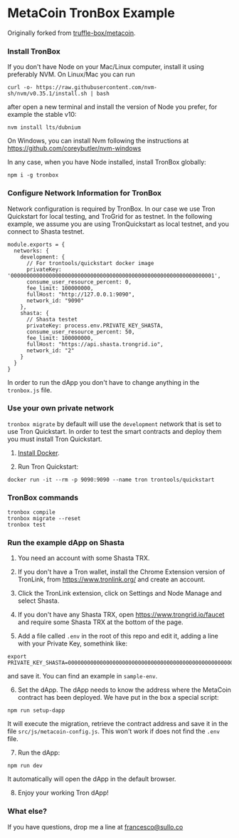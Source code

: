 # MetaCoin TronBox Example
Originally forked from [truffle-box/metacoin](https://github.com/truffle-box/metacoin-box).

### Install TronBox

If you don't have Node on your Mac/Linux computer, install it using preferably NVM. On Linux/Mac you can run

```
curl -o- https://raw.githubusercontent.com/nvm-sh/nvm/v0.35.1/install.sh | bash
```
after open a new terminal and install the version of Node you prefer, for example the stable v10:
```
nvm install lts/dubnium
```

On Windows, you can install Nvm following the instructions at
https://github.com/coreybutler/nvm-windows

In any case, when you have Node installed, install TronBox globally:
```
npm i -g tronbox
```

### Configure Network Information for TronBox

Network configuration is required by TronBox.
In our case we use Tron Quickstart for local testing, and TroGrid for as testnet. In the following example, we assume you are using TronQuickstart as local testnet, and you connect to Shasta testnet.

```
module.exports = {
  networks: {
    development: {
      // For trontools/quickstart docker image
      privateKey: '0000000000000000000000000000000000000000000000000000000000000001',
      consume_user_resource_percent: 0,
      fee_limit: 100000000,
      fullHost: "http://127.0.0.1:9090",
      network_id: "9090"
    },
    shasta: {
      // Shasta testet
      privateKey: process.env.PRIVATE_KEY_SHASTA,
      consume_user_resource_percent: 50,
      fee_limit: 100000000,
      fullHost: "https://api.shasta.trongrid.io",
      network_id: "2"
    }
  }
}
```
In order to run the dApp you don't have to change anything in the `tronbox.js` file.

### Use your own private network

`tronbox migrate` by default will use the `development` network that is set to use Tron Quickstart. In order to test the smart contracts and deploy them you must install Tron Quickstart.

1. [Install Docker](https://docs.docker.com/install/).

2. Run Tron Quickstart:
```
docker run -it --rm -p 9090:9090 --name tron trontools/quickstart
```

### TronBox commands
```
tronbox compile
tronbox migrate --reset
tronbox test
```

### Run the example dApp on Shasta

1. You need an account with some Shasta TRX.

2. If you don't have a Tron wallet, install the Chrome Extension version of TronLink, from https://www.tronlink.org/ and create an account.

3. Click the TronLink extension, click on Settings and Node Manage and select Shasta.

4. If you don't have any Shasta TRX, open https://www.trongrid.io/faucet and require some Shasta TRX at the bottom of the page.

5. Add a file called `.env` in the root of this repo and edit it, adding a line with your Private Key, somethink like:
 ```
 export PRIVATE_KEY_SHASTA=0000000000000000000000000000000000000000000000000000000000000001
 ```
 and save it. You can find an example in `sample-env`.

6. Set the dApp. The dApp needs to know the address where the MetaCoin contract has been deployed. We have put in the box a special script:

```
npm run setup-dapp
```

It will execute the migration, retrieve the contract address and save it in the file `src/js/metacoin-config.js`. This won't work if does not find the `.env` file.

7. Run the dApp:

```
npm run dev
```
It automatically will open the dApp in the default browser.


8. Enjoy your working Tron dApp!

### What else?

If you have questions, drop me a line at francesco@sullo.co

